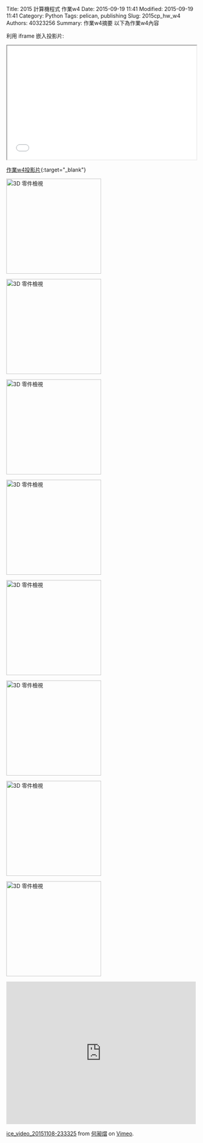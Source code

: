 Title: 2015 計算機程式 作業w4
Date: 2015-09-19 11:41
Modified: 2015-09-19 11:41
Category: Python
Tags: pelican, publishing
Slug: 2015cp_hw_w4
Authors: 40323256
Summary: 作業w4摘要
以下為作業w4內容

利用 iframe 嵌入投影片:

<iframe src="simplest4.html" width="500" height="300"></iframe>

[作業w4投影片](simplest4.html){:target="_blank"}

<img src="https://copy.com/LEuJgQoAjUkCVol1" width="250" alt="3D 零件檢視"></img>

<img src="https://copy.com/R0lIxPZptC9l2PNP" width="250" alt="3D 零件檢視"></img>

<img src="https://copy.com/SKp9Tpfa6rrjjGLq" width="250" alt="3D 零件檢視"></img>

<img src="https://copy.com/799k3R3ZwxnEoBpm" width="250" alt="3D 零件檢視"></img>

<img src="https://copy.com/mTEwKyAXkBsgmCBH" width="250" alt="3D 零件檢視"></img>

<img src="https://copy.com/qiOjULfk8erdTJ9U" width="250" alt="3D 零件檢視"></img>

<img src="https://copy.com/s6OG8N8tk1QJkLiH" width="250" alt="3D 零件檢視"></img>

<img src="https://copy.com/jerkJ3XKxs7eFXdk" width="250" alt="3D 零件檢視"></img>

<iframe src="https://player.vimeo.com/video/145047710" width="500" height="375" frameborder="0" webkitallowfullscreen mozallowfullscreen allowfullscreen></iframe> <p><a href="https://vimeo.com/145047710">ice_video_20151108-233325</a> from <a href="https://vimeo.com/user33034021">何昶熠</a> on <a href="https://vimeo.com">Vimeo</a>.</p>